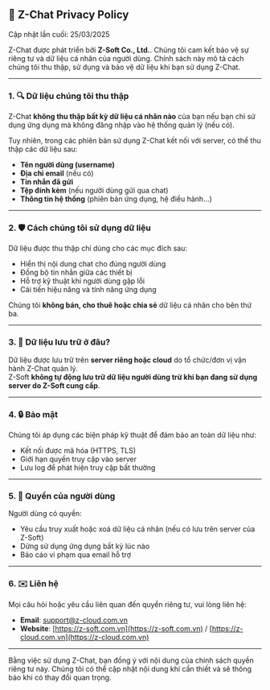 ## 📄 Z-Chat Privacy Policy

Cập nhật lần cuối: 25/03/2025

Z-Chat được phát triển bởi **Z-Soft Co., Ltd.**. Chúng tôi cam kết bảo vệ sự riêng tư và dữ liệu cá nhân của người dùng. Chính sách này mô tả cách chúng tôi thu thập, sử dụng và bảo vệ dữ liệu khi bạn sử dụng Z-Chat.

---

### 1. 🔍 Dữ liệu chúng tôi thu thập

Z-Chat **không thu thập bất kỳ dữ liệu cá nhân nào** của bạn nếu bạn chỉ sử dụng ứng dụng mà không đăng nhập vào hệ thống quản lý (nếu có).

Tuy nhiên, trong các phiên bản sử dụng Z-Chat kết nối với server, có thể thu thập các dữ liệu sau:

- **Tên người dùng (username)**
- **Địa chỉ email** (nếu có)
- **Tin nhắn đã gửi**
- **Tệp đính kèm** (nếu người dùng gửi qua chat)
- **Thông tin hệ thống** (phiên bản ứng dụng, hệ điều hành...)

---

### 2. 🛡 Cách chúng tôi sử dụng dữ liệu

Dữ liệu được thu thập chỉ dùng cho các mục đích sau:

- Hiển thị nội dung chat cho đúng người dùng
- Đồng bộ tin nhắn giữa các thiết bị
- Hỗ trợ kỹ thuật khi người dùng gặp lỗi
- Cải tiến hiệu năng và tính năng ứng dụng

Chúng tôi **không bán, cho thuê hoặc chia sẻ** dữ liệu cá nhân cho bên thứ ba.

---

### 3. 🧾 Dữ liệu lưu trữ ở đâu?

Dữ liệu được lưu trữ trên **server riêng hoặc cloud** do tổ chức/đơn vị vận hành Z-Chat quản lý.  
Z-Soft **không tự động lưu trữ dữ liệu người dùng trừ khi bạn đang sử dụng server do Z-Soft cung cấp**.

---

### 4. 🔒 Bảo mật

Chúng tôi áp dụng các biện pháp kỹ thuật để đảm bảo an toàn dữ liệu như:

- Kết nối được mã hóa (HTTPS, TLS)
- Giới hạn quyền truy cập vào server
- Lưu log để phát hiện truy cập bất thường

---

### 5. 👤 Quyền của người dùng

Người dùng có quyền:

- Yêu cầu truy xuất hoặc xoá dữ liệu cá nhân (nếu có lưu trên server của Z-Soft)
- Dừng sử dụng ứng dụng bất kỳ lúc nào
- Báo cáo vi phạm qua email hỗ trợ

---

### 6. ✉️ Liên hệ

Mọi câu hỏi hoặc yêu cầu liên quan đến quyền riêng tư, vui lòng liên hệ:

- **Email**: support@z-cloud.com.vn  
- **Website**: [https://z-soft.com.vn](https://z-soft.com.vn) / [https://z-cloud.com.vn](https://z-cloud.com.vn)

---

Bằng việc sử dụng Z-Chat, bạn đồng ý với nội dung của chính sách quyền riêng tư này. Chúng tôi có thể cập nhật nội dung khi cần thiết và sẽ thông báo khi có thay đổi quan trọng.
